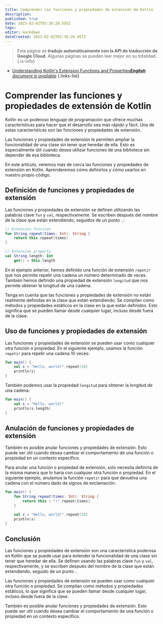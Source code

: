 ```yaml
---
title: Comprender las funciones y propiedades de extensión de Kotlin
description: 
published: true
date: 2023-02-02T03:36:28.555Z
tags: 
editor: markdown
dateCreated: 2023-02-02T03:36:26.957Z
---
```


> Esta página se **tradujo automáticamente con la API de traducción de Google Cloud**.
Algunas páginas se pueden leer mejor en su totalidad.{.is-info}



- [Understanding Kotlin's Extension Functions and Properties***English** document is available*](/en/Knowledge-base/Kotlin/understanding-kotlin-s-extension-functions-and-properties)
{.links-list}


# Comprender las funciones y propiedades de extensión de Kotlin

Kotlin es un poderoso lenguaje de programación que ofrece muchas características para hacer que el desarrollo sea más rápido y fácil. Una de estas características son las funciones y propiedades de extensión.

Las funciones y propiedades de extensión le permiten ampliar la funcionalidad de una clase sin tener que heredar de ella. Esto es especialmente útil cuando desea utilizar funciones de una biblioteca sin depender de esa biblioteca.

En este artículo, veremos más de cerca las funciones y propiedades de extensión en Kotlin. Aprenderemos cómo definirlos y cómo usarlos en nuestro propio código.

## Definición de funciones y propiedades de extensión

Las funciones y propiedades de extensión se definen utilizando las palabras clave `fun` y `val`, respectivamente. Se escriben después del nombre de la clase que están extendiendo, seguidos de un punto `.`:

```kotlin
// Extension function
fun String.repeat(times: Int): String {
    return this.repeat(times)
}

// Extension property
val String.length: Int
    get() = this.length
```

En el ejemplo anterior, hemos definido una función de extensión `repetir` que nos permite repetir una cadena un número determinado de veces. También hemos definido una propiedad de extensión `longitud` que nos permite obtener la longitud de una cadena.

Tenga en cuenta que las funciones y propiedades de extensión no están realmente definidas en la clase que están extendiendo. Se compilan como métodos y propiedades estáticos en la clase en la que están definidos. Esto significa que se pueden llamar desde cualquier lugar, incluso desde fuera de la clase.

## Uso de funciones y propiedades de extensión

Las funciones y propiedades de extensión se pueden usar como cualquier otra función o propiedad. En el siguiente ejemplo, usamos la función `repetir` para repetir una cadena 10 veces:

```kotlin
fun main() {
    val s = "Hello, world!".repeat(10)
    println(s)
}
```

También podemos usar la propiedad `longitud` para obtener la longitud de una cadena:

```kotlin
fun main() {
    val s = "Hello, world!"
    println(s.length)
}
```

## Anulación de funciones y propiedades de extensión

También es posible anular funciones y propiedades de extensión. Esto puede ser útil cuando desea cambiar el comportamiento de una función o propiedad en un contexto específico.

Para anular una función o propiedad de extensión, solo necesita definirla de la misma manera que lo haría con cualquier otra función o propiedad. En el siguiente ejemplo, anulamos la función `repetir` para que devuelva una cadena con el número dado de signos de exclamación:

```kotlin
fun main() {
    fun String.repeat(times: Int): String {
        return this + "!".repeat(times)
    }

    val s = "Hello, world!".repeat(10)
    println(s)
}
```

## Conclusión

Las funciones y propiedades de extensión son una característica poderosa en Kotlin que se puede usar para extender la funcionalidad de una clase sin tener que heredar de ella. Se definen usando las palabras clave `fun` y `val`, respectivamente, y se escriben después del nombre de la clase que están extendiendo, seguido de un punto `.`

Las funciones y propiedades de extensión se pueden usar como cualquier otra función o propiedad. Se compilan como métodos y propiedades estáticos, lo que significa que se pueden llamar desde cualquier lugar, incluso desde fuera de la clase.

También es posible anular funciones y propiedades de extensión. Esto puede ser útil cuando desea cambiar el comportamiento de una función o propiedad en un contexto específico.